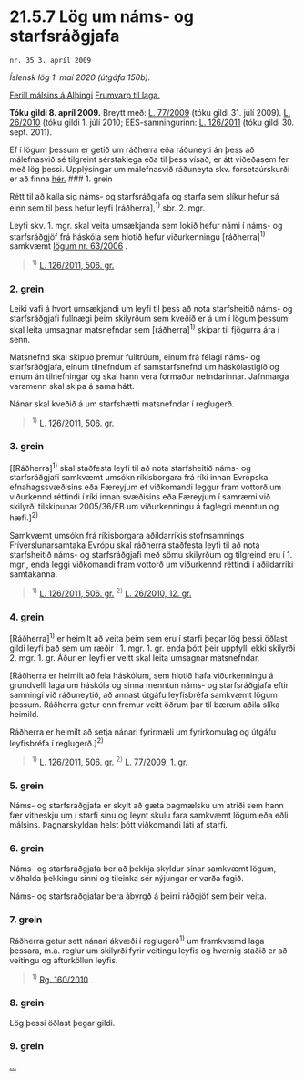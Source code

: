 # 21.5.7 Lög um náms- og starfsráðgjafa

`nr. 35 3. apríl 2009`

_Íslensk lög 1. maí 2020 (útgáfa 150b)._

[Ferill málsins á Alþingi](https://www.althingi.is/thingstorf/thingmalalistar-eftir-thingum/ferill/?ltg=136&mnr=422)
[Frumvarp til laga.](https://www.althingi.is/altext/136/s/0715.html)

**Tóku gildi 8. apríl 2009.**
Breytt með:
[L. 77/2009](https://althingi.is/altext/stjt/2009.077.html) (tóku gildi 31. júlí 2009).
[L. 26/2010](https://althingi.is/altext/stjt/2010.026.html) (tóku gildi 1. júlí 2010;
EES-samningurinn:
[L. 126/2011](https://althingi.is/altext/stjt/2011.126.html) (tóku gildi 30. sept. 2011).

Ef í lögum þessum er getið um ráðherra eða ráðuneyti án þess að málefnasvið sé tilgreint sérstaklega eða til þess vísað, er átt viðeðasem fer með lög þessi. Upplýsingar um málefnasvið ráðuneyta skv. forsetaúrskurði er að finna [hér.](2018119.md) ### 1. grein



Rétt til að kalla sig náms- og starfsráðgjafa og starfa sem slíkur hefur sá einn sem til þess hefur leyfi [ráðherra],<sup>1)</sup> sbr. 2. mgr.

Leyfi skv. 1. mgr. skal veita umsækjanda sem lokið hefur námi í náms- og starfsráðgjöf frá háskóla sem hlotið hefur viðurkenningu [ráðherra]<sup>1)</sup> samkvæmt [lögum nr. 63/2006](2006063.md) .

> <sup>1)</sup> [L. 126/2011, 506. gr.](https://althingi.is/altext/stjt/2011.126.html)

### 2. grein



Leiki vafi á hvort umsækjandi um leyfi til þess að nota starfsheitið náms- og starfsráðgjafi fullnægi þeim skilyrðum sem kveðið er á um í lögum þessum skal leita umsagnar matsnefndar sem [ráðherra]<sup>1)</sup> skipar til fjögurra ára í senn.

Matsnefnd skal skipuð þremur fulltrúum, einum frá félagi náms- og starfsráðgjafa, einum tilnefndum af samstarfsnefnd um háskólastigið og einum án tilnefningar og skal hann vera formaður nefndarinnar. Jafnmarga varamenn skal skipa á sama hátt.

Nánar skal kveðið á um starfshætti matsnefndar í reglugerð.

> <sup>1)</sup> [L. 126/2011, 506. gr.](https://althingi.is/altext/stjt/2011.126.html)

### 3. grein



[[Ráðherra]<sup>1)</sup> skal staðfesta leyfi til að nota starfsheitið náms- og starfsráðgjafi samkvæmt umsókn ríkisborgara frá ríki innan Evrópska efnahagssvæðisins eða Færeyjum ef viðkomandi leggur fram vottorð um viðurkennd réttindi í ríki innan svæðisins eða Færeyjum í samræmi við skilyrði tilskipunar 2005/36/EB um viðurkenningu á faglegri menntun og hæfi.]<sup>2)</sup> 

Samkvæmt umsókn frá ríkisborgara aðildarríkis stofnsamnings Fríverslunarsamtaka Evrópu skal ráðherra staðfesta leyfi til að nota starfsheitið náms- og starfsráðgjafi með sömu skilyrðum og tilgreind eru í 1. mgr., enda leggi viðkomandi fram vottorð um viðurkennd réttindi í aðildarríki samtakanna.

> <sup>1)</sup> [L. 126/2011, 506. gr.](https://althingi.is/altext/stjt/2011.126.html) <sup>2)</sup> [L. 26/2010, 12. gr.](https://althingi.is/altext/stjt/2010.026.html#G12)

### 4. grein



[Ráðherra]<sup>1)</sup> er heimilt að veita þeim sem eru í starfi þegar lög þessi öðlast gildi leyfi það sem um ræðir í 1. mgr. 1. gr. enda þótt þeir uppfylli ekki skilyrði 2. mgr. 1. gr. Áður en leyfi er veitt skal leita umsagnar matsnefndar.

[Ráðherra er heimilt að fela háskólum, sem hlotið hafa viðurkenningu á grundvelli laga um háskóla og sinna menntun náms- og starfsráðgjafa eftir samningi við ráðuneytið, að annast útgáfu leyfisbréfa samkvæmt lögum þessum. Ráðherra getur enn fremur veitt öðrum þar til bærum aðila slíka heimild.

Ráðherra er heimilt að setja nánari fyrirmæli um fyrirkomulag og útgáfu leyfisbréfa í reglugerð.]<sup>2)</sup> 

> <sup>1)</sup> [L. 126/2011, 506. gr.](https://althingi.is/altext/stjt/2011.126.html) <sup>2)</sup> [L. 77/2009, 1. gr.](https://althingi.is/altext/stjt/2009.077.html)

### 5. grein



Náms- og starfsráðgjafa er skylt að gæta þagmælsku um atriði sem hann fær vitneskju um í starfi sínu og leynt skulu fara samkvæmt lögum eða eðli málsins. Þagnarskyldan helst þótt viðkomandi láti af starfi.

### 6. grein



Náms- og starfsráðgjafa ber að þekkja skyldur sínar samkvæmt lögum, viðhalda þekkingu sinni og tileinka sér nýjungar er varða fagið.

Náms- og starfsráðgjafar bera ábyrgð á þeirri ráðgjöf sem þeir veita.

### 7. grein



Ráðherra getur sett nánari ákvæði í reglugerð<sup>1)</sup> um framkvæmd laga þessara, m.a. reglur um skilyrði fyrir veitingu leyfis og hvernig staðið er að veitingu og afturköllun leyfis.

> <sup>1)</sup> [Rg. 160/2010](https://www.reglugerd.is/reglugerdir/allar/nr/160-2010) .



### 8. grein



Lög þessi öðlast þegar gildi.

### 9. grein

[…](https://www.althingi.is/lagasafn/leidbeiningar/)
